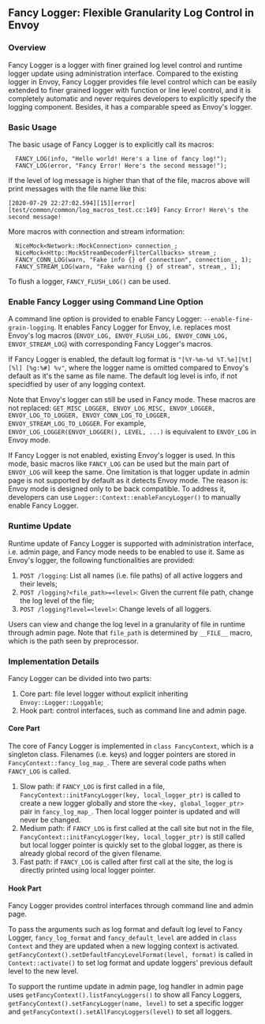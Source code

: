 ## Fancy Logger: Flexible Granularity Log Control in Envoy

### Overview
Fancy Logger is a logger with finer grained log level control and runtime logger update using administration interface. Compared to the existing logger in Envoy, Fancy Logger provides file level control which can be easily extended to finer grained logger with function or line level control, and it is completely automatic and never requires developers to explicitly specify the logging component. Besides, it has a comparable speed as Envoy's logger.

### Basic Usage
The basic usage of Fancy Logger is to explicitly call its macros:
```
  FANCY_LOG(info, "Hello world! Here's a line of fancy log!");
  FANCY_LOG(error, "Fancy Error! Here's the second message!");
```
If the level of log message is higher than that of the file, macros above will print messages with the file name like this:
```
[2020-07-29 22:27:02.594][15][error][test/common/common/log_macros_test.cc:149] Fancy Error! Here\'s the second message!
```
More macros with connection and stream information:
```
  NiceMock<Network::MockConnection> connection_;
  NiceMock<Http::MockStreamDecoderFilterCallbacks> stream_;
  FANCY_CONN_LOG(warn, "Fake info {} of connection", connection_, 1);
  FANCY_STREAM_LOG(warn, "Fake warning {} of stream", stream_, 1);
```
To flush a logger, `FANCY_FLUSH_LOG()` can be used.

### Enable Fancy Logger using Command Line Option
A command line option is provided to enable Fancy Logger: `--enable-fine-grain-logging`. It enables Fancy Logger for Envoy, i.e. replaces most Envoy's log macros (`ENVOY_LOG, ENVOY_FLUSH_LOG, ENVOY_CONN_LOG, ENVOY_STREAM_LOG`) with corresponding Fancy Logger's macros.

If Fancy Logger is enabled, the default log format is `"[%Y-%m-%d %T.%e][%t][%l] [%g:%#] %v"`, where the logger name is omitted compared to Envoy's default as it's the same as file name. The default log level is info, if not specidfied by user of any logging context.

Note that Envoy's logger can still be used in Fancy mode. These macros are not replaced: `GET_MISC_LOGGER, ENVOY_LOG_MISC, ENVOY_LOGGER, ENVOY_LOG_TO_LOGGER, ENVOY_CONN_LOG_TO_LOGGER, ENVOY_STREAM_LOG_TO_LOGGER`. For example, `ENVOY_LOG_LOGGER(ENVOY_LOGGER(), LEVEL, ...)` is equivalent to `ENVOY_LOG` in Envoy mode.

If Fancy Logger is not enabled, existing Envoy's logger is used. In this mode, basic macros like `FANCY_LOG` can be used but the main part of `ENVOY_LOG` will keep the same. One limitation is that logger update in admin page is not supported by default as it detects Envoy mode. The reason is: Envoy mode is designed only to be back compatible. To address it, developers can use `Logger::Context::enableFancyLogger()` to manually enable Fancy Logger.

### Runtime Update
Runtime update of Fancy Logger is supported with administration interface, i.e. admin page, and Fancy mode needs to be enabled to use it. Same as Envoy's logger, the following functionalities are provided:

1. `POST /logging`: List all names (i.e. file paths) of all active loggers and their levels;
2. `POST /logging?<file_path>=<level>`: Given the current file path, change the log level of the file;
3. `POST /logging?level=<level>`: Change levels of all loggers.

Users can view and change the log level in a granularity of file in runtime through admin page. Note that `file_path` is determined by `__FILE__` macro, which is the path seen by preprocessor.

### Implementation Details
Fancy Logger can be divided into two parts:
1. Core part: file level logger without explicit inheriting `Envoy::Logger::Loggable`;
2. Hook part: control interfaces, such as command line and admin page.

#### Core Part
The core of Fancy Logger is implemented in `class FancyContext`, which is a singleton class. Filenames (i.e. keys) and logger pointers are stored in `FancyContext::fancy_log_map_`. There are several code paths when `FANCY_LOG` is called.

1. Slow path: if `FANCY_LOG` is first called in a file, `FancyContext::initFancyLogger(key, local_logger_ptr)` is called to create a new logger globally and store the `<key, global_logger_ptr>` pair in `fancy_log_map_`. Then local logger pointer is updated and will never be changed.
2. Medium path: if `FANCY_LOG` is first called at the call site but not in the file, `FancyContext::initFancyLogger(key, local_logger_ptr)` is still called but local logger pointer is quickly set to the global logger, as there is already global record of the given filename.
3. Fast path: if `FANCY_LOG` is called after first call at the site, the log is directly printed using local logger pointer.

#### Hook Part
Fancy Logger provides control interfaces through command line and admin page.

To pass the arguments such as log format and default log level to Fancy Logger, `fancy_log_format` and `fancy_default_level` are added in `class Context` and they are updated when a new logging context is activated. `getFancyContext().setDefaultFancyLevelFormat(level, format)` is called in `Context::activate()` to set log format and update loggers' previous default level to the new level.

To support the runtime update in admin page, log handler in admin page uses `getFancyContext().listFancyLoggers()` to show all Fancy Loggers, `getFancyContext().setFancyLogger(name, level)` to set a specific logger and `getFancyContext().setAllFancyLoggers(level)` to set all loggers.
